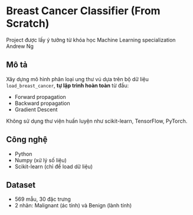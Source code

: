 # Breast Cancer Classifier (From Scratch)
Project được lấy ý tưởng từ khóa học Machine Learning specialization Andrew Ng
## Mô tả
Xây dựng mô hình phân loại ung thư vú dựa trên bộ dữ liệu `load_breast_cancer`, **tự lập trình hoàn toàn** từ đầu:
- Forward propagation
- Backward propagation
- Gradient Descent

Không sử dụng thư viện huấn luyện như scikit-learn, TensorFlow, PyTorch.

## Công nghệ
- Python
- Numpy (xử lý số liệu)
- Scikit-learn (chỉ để load dữ liệu)

## Dataset
- 569 mẫu, 30 đặc trưng
- 2 nhãn: Malignant (ác tính) và Benign (lành tính)

